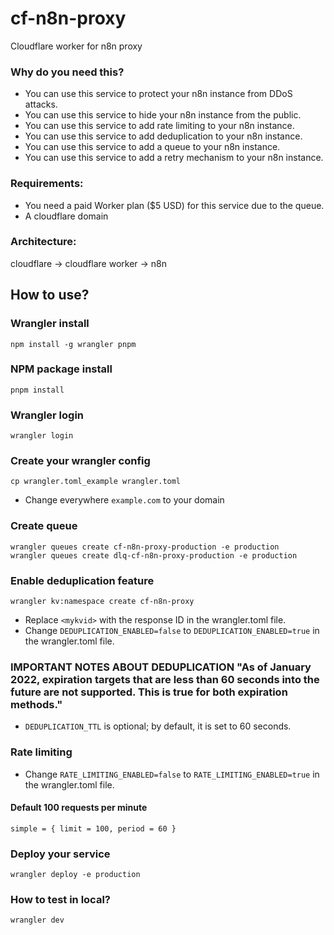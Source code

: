 # cf-n8n-proxy

Cloudflare worker for n8n proxy

### Why do you need this?

- You can use this service to protect your n8n instance from DDoS attacks.
- You can use this service to hide your n8n instance from the public.
- You can use this service to add rate limiting to your n8n instance.
- You can use this service to add deduplication to your n8n instance.
- You can use this service to add a queue to your n8n instance.
- You can use this service to add a retry mechanism to your n8n instance.

### Requirements:

- You need a paid Worker plan ($5 USD) for this service due to the queue.
- A cloudflare domain

### Architecture:

cloudflare -> cloudflare worker -> n8n

## How to use?

### Wrangler install

```
npm install -g wrangler pnpm
```

### NPM package install

```
pnpm install
```

### Wrangler login

```
wrangler login
```

### Create your wrangler config

```
cp wrangler.toml_example wrangler.toml
```

- Change everywhere `example.com` to your domain

### Create queue

```
wrangler queues create cf-n8n-proxy-production -e production
wrangler queues create dlq-cf-n8n-proxy-production -e production
```

### Enable deduplication feature

```
wrangler kv:namespace create cf-n8n-proxy
```

- Replace `<mykvid>` with the response ID in the wrangler.toml file.
- Change `DEDUPLICATION_ENABLED=false` to `DEDUPLICATION_ENABLED=true` in the wrangler.toml file.

### IMPORTANT NOTES ABOUT DEDUPLICATION "As of January 2022, expiration targets that are less than 60 seconds into the future are not supported. This is true for both expiration methods."

- `DEDUPLICATION_TTL` is optional; by default, it is set to 60 seconds.

### Rate limiting

- Change `RATE_LIMITING_ENABLED=false` to `RATE_LIMITING_ENABLED=true` in the wrangler.toml file.

#### Default 100 requests per minute

```
simple = { limit = 100, period = 60 }
```

### Deploy your service

```
wrangler deploy -e production
```

### How to test in local?

```
wrangler dev
```

